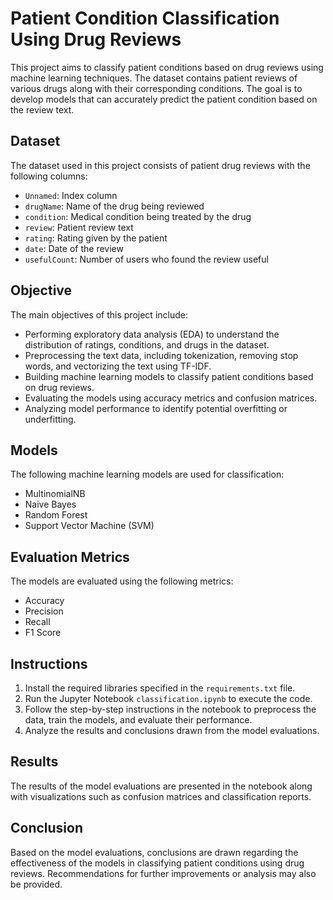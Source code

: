 # Patient Condition Classification Using Drug Reviews

This project aims to classify patient conditions based on drug reviews using machine learning techniques. The dataset contains patient reviews of various drugs along with their corresponding conditions. The goal is to develop models that can accurately predict the patient condition based on the review text.

## Dataset

The dataset used in this project consists of patient drug reviews with the following columns:

- `Unnamed`: Index column
- `drugName`: Name of the drug being reviewed
- `condition`: Medical condition being treated by the drug
- `review`: Patient review text
- `rating`: Rating given by the patient
- `date`: Date of the review
- `usefulCount`: Number of users who found the review useful

## Objective

The main objectives of this project include:

- Performing exploratory data analysis (EDA) to understand the distribution of ratings, conditions, and drugs in the dataset.
- Preprocessing the text data, including tokenization, removing stop words, and vectorizing the text using TF-IDF.
- Building machine learning models to classify patient conditions based on drug reviews.
- Evaluating the models using accuracy metrics and confusion matrices.
- Analyzing model performance to identify potential overfitting or underfitting.

## Models

The following machine learning models are used for classification:

- MultinomialNB
- Naive Bayes
- Random Forest
- Support Vector Machine (SVM)


## Evaluation Metrics

The models are evaluated using the following metrics:

- Accuracy
- Precision
- Recall
- F1 Score

## Instructions

1. Install the required libraries specified in the `requirements.txt` file.
2. Run the Jupyter Notebook `classification.ipynb` to execute the code.
3. Follow the step-by-step instructions in the notebook to preprocess the data, train the models, and evaluate their performance.
4. Analyze the results and conclusions drawn from the model evaluations.

## Results

The results of the model evaluations are presented in the notebook along with visualizations such as confusion matrices and classification reports.

## Conclusion

Based on the model evaluations, conclusions are drawn regarding the effectiveness of the models in classifying patient conditions using drug reviews. Recommendations for further improvements or analysis may also be provided.
